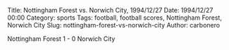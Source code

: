 Title: Nottingham Forest vs. Norwich City, 1994/12/27
Date: 1994/12/27 00:00
Category: sports
Tags: football, football scores, Nottingham Forest, Norwich City
Slug: nottingham-forest-vs-norwich-city
Author: carbonero


Nottingham Forest 1 - 0 Norwich City
